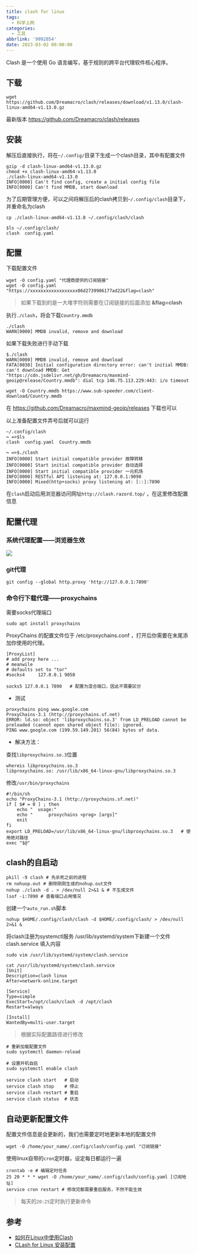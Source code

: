 ```yaml
---
title: clash for linux
tags:
  - 科学上网
categories:
  - 工具
abbrlink: '9992854'
date: 2023-03-02 00:00:00
---
```


Clash 是一个使用 Go 语言编写，基于规则的跨平台代理软件核心程序。

<!--more-->


## 下载

``` shell
wget https://github.com/Dreamacro/clash/releases/download/v1.13.0/clash-linux-amd64-v1.13.0.gz
```
最新版本 https://github.com/Dreamacro/clash/releases


## 安装

解压后直接执行，将在`~/.config/`目录下生成一个clash目录，其中有配置文件

``` shell
gzip -d clash-linux-amd64-v1.13.0.gz
chmod +x clash-linux-amd64-v1.13.0
./clash-linux-amd64-v1.13.0
INFO[0000] Can't find config, create a initial config file
INFO[0000] Can't find MMDB, start download
```

为了后期管理方便，可以之间将解压后的clash拷贝到`~/.config/clash`目录下，并重命名为clash

``` shell
cp ./clash-linux-amd64-v1.13.0 ~/.config/clash/clash

$ls ~/.config/clash/
clash  config.yaml
```


## 配置

下载配置文件

``` shell
wget -O config.yaml "代理商提供的订阅链接"
wget -O config.yaml "https://xxxxxxxxxxxxxxxxxx06d2739906177ad22&flag=clash"
```
>如果下载到的是一大堆字符则需要在订阅链接的后面添加 **&flag=clash**

执行`./clash`，将会下载`Country.mmdb`
``` shell
./clash
WARN[0000] MMDB invalid, remove and download
```

如果下载失败进行手动下载
``` shell
$./clash
WARN[0000] MMDB invalid, remove and download
FATA[0030] Initial configuration directory error: can't initial MMDB: can't download MMDB: Get "https://cdn.jsdelivr.net/gh/Dreamacro/maxmind-geoip@release/Country.mmdb": dial tcp 146.75.113.229:443: i/o timeout
```

``` shell
wget -O Country.mmdb https://www.sub-speeder.com/client-download/Country.mmdb
```

在 https://github.com/Dreamacro/maxmind-geoip/releases 下载也可以


以上准备配置文件弄号后就可以运行
```
~/.config/clash
↪ =>$ls
clash  config.yaml  Country.mmdb

↪ =>$./clash
INFO[0000] Start initial compatible provider 故障转移
INFO[0000] Start initial compatible provider 自动选择
INFO[0000] Start initial compatible provider 一元机场
INFO[0000] RESTful API listening at: 127.0.0.1:9090
INFO[0000] Mixed(http+socks) proxy listening at: [::]:7890
```

在`clash`启动后用浏览器访问网址`http://clash.razord.top/` ，在这里修改配置信息

## 配置代理

### 系统代理配置——浏览器生效

![](../../images/clash%20for%20linux.png)


### git代理

```
git config --global http.proxy 'http://127.0.0.1:7890'
```


### 命令行下载代理——proxychains

需要socks代理端口

``` shell
sudo apt install proxychains
```

ProxyChains 的配置文件位于 /etc/proxychains.conf ，打开后你需要在末尾添加你使用的代理。

```
[ProxyList]
# add proxy here ...
# meanwile
# defaults set to "tor"
#socks4 	127.0.0.1 9050

socks5 127.0.0.1 7890   # 配置为混合端口，因此不需要区分
```

- 测试

```
proxychains ping www.google.com
ProxyChains-3.1 (http://proxychains.sf.net)
ERROR: ld.so: object 'libproxychains.so.3' from LD_PRELOAD cannot be preloaded (cannot open shared object file): ignored.
PING www.google.com (199.59.149.201) 56(84) bytes of data.
```

- 解决方法：

查找`libproxychains.so.3`位置
```
whereis libproxychains.so.3
libproxychains.so: /usr/lib/x86_64-linux-gnu/libproxychains.so.3
```

修改`/usr/bin/proxychains`

``` shell
#!/bin/sh
echo "ProxyChains-3.1 (http://proxychains.sf.net)"
if [ $# = 0 ] ; then
	echo "	usage:"
	echo "		proxychains <prog> [args]"
	exit
fi
export LD_PRELOAD=/usr/lib/x86_64-linux-gnu/libproxychains.so.3   # 使用绝对路径
exec "$@"
```


## clash的自启动

``` shell
pkill -9 clash # 先杀死之前的进程
rm nohuop.out # 删除刚刚生成的nohup.out文件
nohup ./clash -d . > /dev/null 2>&1 & # 不生成文件
lsof -i:7890 # 查看端口占用情况
```

创建一个`auto_run.sh`脚本
``` shell
nohup $HOME/.config/clash/clash -d $HOME/.config/clash/ > /dev/null 2>&1 &
```

将clash注册为systemctl服务 /usr/lib/systemd/system下新建一个文件clash.service 填入内容

``` shell
sudo vim /usr/lib/systemd/system/clash.service

cat /usr/lib/systemd/system/clash.service
[Unit]
Description=clash linux
After=network-online.target

[Service]
Type=simple
ExecStart=/opt/clash/clash -d /opt/clash
Restart=always

[Install]
WantedBy=multi-user.target
```
>根据实际配置路径进行修改

``` shell
# 重新加载配置文件
sudo systemctl daemon-reload

# 设置开机自启
sudo systemctl enable clash

service clash start   # 启动
service clash stop    # 停止
service clash restart # 重启
service clash status  # 状态
```


## 自动更新配置文件


配置文件信息是会更新的，我们也需要定时地更新本地的配置文件

```
wget -O /home/your_name/.config/clash/config.yaml "订阅链接"
```

使用linux自带的`cron`定时器，设定每日都运行一遍
```
crontab -e # 编辑定时任务
25 20 * * * wget -O /home/your_name/.config/clash/config.yaml [订阅地址]
service cron restart # 修改完都需要重启服务，不然不能生效
```
> 每天的`20:25`定时执行更新命令


## 参考

- [如何在Linux中使用Clash](https://zhuanlan.zhihu.com/p/366589407)
- [CLash for Linux 安装配置](https://www.alvinkwok.cn/2022/01/29/2022/01/Clash%20For%20Linux%20Install%20Guide/)

